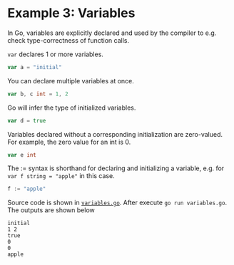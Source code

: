 # Example 3: Variables

In Go, variables are explicitly declared and used by the compiler to e.g. check type-correctness of function calls.

`var` declares 1 or more variables. 
```go
var a = "initial"
```
You can declare multiple variables at once.
```go
var b, c int = 1, 2
```
Go will infer the type of initialized variables.
```go
var d = true
```
Variables declared without a corresponding initialization are zero-valued. For example, the zero value for an int is 0.
```go
var e int
```

The := syntax is shorthand for declaring and initializing a variable, e.g. for `var f string = "apple"` in this case.
```go
f := "apple"
```

Source code is shown in [`variables.go`](https://github.com/luangtatipsy/go-by-example/blob/main/03-variables/variables.go). After execute `go run variables.go`. The outputs are shown below
```
initial
1 2
true
0
0
apple
```